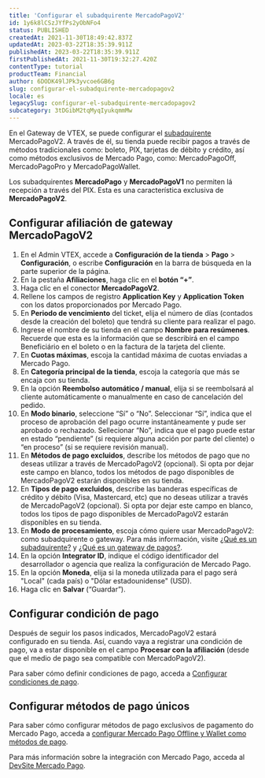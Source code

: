 ```yaml
---
title: 'Configurar el subadquirente MercadoPagoV2'
id: 1y6k8lCSzJYfPs2yObNFo4
status: PUBLISHED
createdAt: 2021-11-30T18:49:42.837Z
updatedAt: 2023-03-22T18:35:39.911Z
publishedAt: 2023-03-22T18:35:39.911Z
firstPublishedAt: 2021-11-30T19:32:27.420Z
contentType: tutorial
productTeam: Financial
author: 6DODK49lJPk3yvcoe6GB6g
slug: configurar-el-subadquirente-mercadopagov2
locale: es
legacySlug: configurar-el-subadquirente-mercadopagov2
subcategory: 3tDGibM2tqMyqIyukqmmMw
---
```


En el Gateway de VTEX, se puede configurar el [subadquirente](https://help.vtex.com/es/tutorial/o-que-e-um-subadquirente#) MercadoPagoV2. A través de él, su tienda puede recibir pagos a través de métodos tradicionales como: boleto, PIX, tarjetas de débito y crédito, así como métodos exclusivos de Mercado Pago, como: MercadoPagoOff, MercadoPagoPro y MercadoPagoWallet.

<div class="alert alert-warning">
  Los subadquirentes <strong>MercadoPago</strong> y <strong>MercadoPagoV1</strong> no permiten lá recepción a través del PIX. Esta es una característica exclusiva de <strong>MercadoPagoV2</strong>.
</div>

## Configurar afiliación de gateway MercadoPagoV2

1. En el Admin VTEX, accede a **Configuración de la tienda** > **Pago** > **Configuración**, o escribe **Configuración** en la barra de búsqueda en la parte superior de la página.
2. En la pestaña __Afiliaciones__, haga clic en el __botón “+”__.
3. Haga clic en el conector __MercadoPagoV2__.
4. Rellene los campos de registro __Application Key__ y __Application Token__ con los datos proporcionados por Mercado Pago.
5. En __Periodo de vencimiento__ del ticket, elija el número de días (contados desde la creación del boleto) que tendrá su cliente para realizar el pago.
6. Ingrese el nombre de su tienda en el campo __Nombre para resúmenes__. Recuerde que esta es la información que se describirá en el campo Beneficiário en el boleto o en la factura de la tarjeta del cliente.
7. En __Cuotas máximas__, escoja la cantidad máxima de cuotas enviadas a  Mercado Pago.
8. En __Categoría principal de la tienda__, escoja la categoría que más se encaja con su tienda.
9. En la opción __Reembolso automático / manual__, elija si se reembolsará al cliente automáticamente o manualmente en caso de cancelación del pedido.
10. En __Modo binario__, seleccione “Sí” o “No”. Seleccionar “Sí”, indica que el proceso de aprobación del pago ocurre instantáneamente y pude ser aprobado o rechazado. Sellecionar “No”, indica que el pago puede estar en estado “pendiente” (si requiere alguna acción por parte del cliente) o “en proceso” (si se requiere revisión manual).
11. En __Métodos de pago excluidos__, describe los métodos de pago que no deseas utilizar a través de MercadoPagoV2 (opcional). Si opta por dejar este campo en blanco, todos los métodos de pago disponibles de MercadoPagoV2 estarán disponibles en su tienda.
12. En __Tipos de pago excluidos__,  describe las banderas específicas de crédito y débito (Visa, Mastercard, etc) que no deseas utilizar a través de MercadoPagoV2 (opcional). Si opta por dejar este campo en blanco, todos los tipos de pago disponibles de MercadoPagoV2 estarán disponibles en su tienda.
13. En __Modo de procesamiento__, escoja cómo quiere usar MercadoPagoV2: como subadquirente o gateway. Para más información, visite [¿Qué es un subadquirente?](https://help.vtex.com/es/tutorial/o-que-e-um-subadquirente--64aX6PeRQQ66O8uCqo0W4q) y [¿Qué es un gateway de pagos?](https://help.vtex.com/es/tutorial/o-que-e-um-gateway-de-pagamentos--2KH9Wdi7F6swOU4amECSOk). 
14. En la opción __Integrator ID__, indique el código identificador del desarrollador o agencia que realiza la configuración de Mercado Pago.
15. En la opción __Moneda__, elija si la moneda utilizada para el pago será "Local" (cada país) o "Dólar estadounidense" (USD).
16. Haga clic en __Salvar__ (“Guardar”).

## Configurar condición de pago
Después de seguir los pasos indicados, MercadoPagoV2 estará configurado en su tienda. Así, cuando vaya a registrar una condición de pago, va a estar disponible en el campo __Procesar con la afiliación__ (desde que el medio de pago sea compatible con MercadoPagoV2).

Para saber cómo definir condiciones de pago, acceda a [Configurar condiciones de pago](https://help.vtex.com/es/tutorial/condicoes-de-pagamento#).

## Configurar métodos de pago únicos

Para saber cómo configurar métodos de pago exclusivos de pagamento do Mercado Pago,  acceda a [configurar Mercado Pago Offline y Wallet como métodos de pago](https://help.vtex.com/es/tutorial/configurar-mercado-pago-offline-e-wallet-como-metodos-de-pagamentos).

Para más información sobre la integración con Mercado Pago, acceda al [DevSite Mercado Pago](https://www.mercadopago.com.br/developers/es/guides/plugins/unofficial/vtex/gateway-affiliations).
